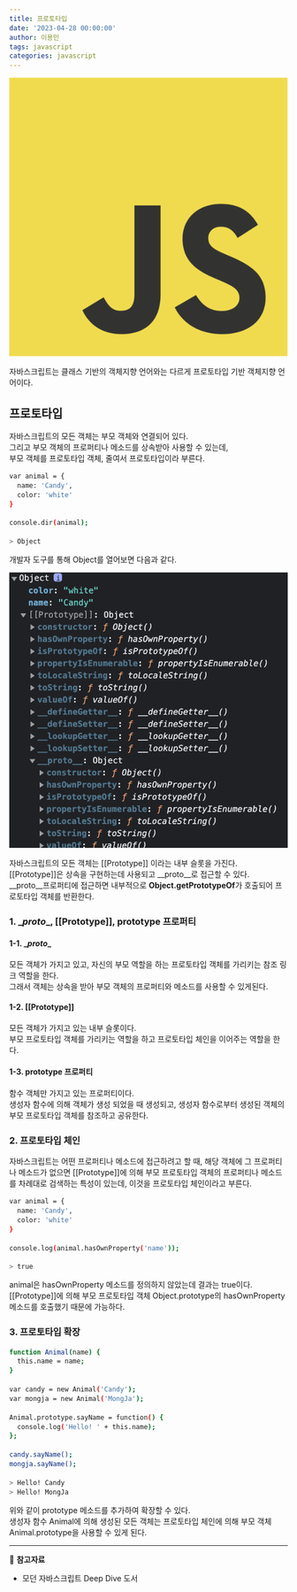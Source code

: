 ```yaml
---
title: 프로토타입
date: '2023-04-28 00:00:00'
author: 이용민
tags: javascript
categories: javascript
---
```


![javascript-logo.png](javascript-logo.png)

자바스크립트는 클래스 기반의 객체지향 언어와는 다르게 프로토타입 기반 객체지향 언어이다.  

## 프로토타입

자바스크립트의 모든 객체는 부모 객체와 연결되어 있다.  
그리고 부모 객체의 프로퍼티나 메소드를 상속받아 사용할 수 있는데,  
부모 객체를 프로토타입 객체, 줄여서 프로토타입이라 부른다.

```bash
var animal = {
  name: 'Candy',
  color: 'white'
}

console.dir(animal);

> Object

```

개발자 도구를 통해 Object를 열어보면 다음과 같다.

![javascript-prototype.png](prototype.png)

자바스크립트의 모든 객체는 [[Prototype]] 이라는 내부 슬롯을 가진다.  
[[Prototype]]은 상속을 구현하는데 사용되고 __proto__로 접근할 수 있다.  
__proto__프로퍼티에 접근하면 내부적으로 **Object.getPrototypeOf**가 호출되어 프로토타입 객체를 반환한다.

### 1. \__proto__, [[Prototype]], prototype 프로퍼티

#### 1-1. \__proto__  

모든 객체가 가지고 있고, 자신의 부모 역할을 하는 프로토타입 객체를 가리키는 참조 링크 역할을 한다.  
그래서 객체는 상속을 받아 부모 객체의 프로퍼티와 메소드를 사용할 수 있게된다.

#### 1-2. [[Prototype]]  

모든 객체가 가지고 있는 내부 슬롯이다.  
부모 프로토타입 객체를 가리키는 역할을 하고 프로토타입 체인을 이어주는 역할을 한다.

#### 1-3. prototype 프로퍼티  

함수 객체만 가지고 있는 프로퍼티이다.  
생성자 함수에 의해 객체가 생성 되었을 때 생성되고, 생성자 함수로부터 생성된 객체의 부모 프로토타입 객체를 참조하고 공유한다.

### 2. 프로토타입 체인

자바스크립트는 어떤 프로퍼티나 메소드에 접근하려고 할 때, 해당 객체에 그 프로퍼티나 메소드가 없으면 [[Prototype]]에 의해 부모 프로토타입 객체의 프로퍼티나 메소드를 차례대로 검색하는 특성이 있는데, 이것을 프로토타입 체인이라고 부른다.

```bash
var animal = {
  name: 'Candy',
  color: 'white'
}

console.log(animal.hasOwnProperty('name'));

> true
```

animal은 hasOwnProperty 메소드를 정의하지 않았는데 결과는 true이다.  
[[Prototype]]에 의해 부모 프로토타입 객체 Object.prototype의 hasOwnProperty 메소드를 호출했기 때문에 가능하다.

### 3. 프로토타입 확장

```bash
function Animal(name) {
  this.name = name;
}

var candy = new Animal('Candy');
var mongja = new Animal('MongJa');

Animal.prototype.sayName = function() {
  console.log('Hello! ' + this.name);
};

candy.sayName();
mongja.sayName();

> Hello! Candy
> Hello! MongJa
```

위와 같이 prototype 메소드를 추가하여 확장할 수 있다.  
생성자 함수 Animal에 의해 생성된 모든 객체는 프로토타입 체인에 의해 부모 객체 Animal.prototype을 사용할 수 있게 된다.

---

📂 **참고자료**

- 모던 자바스크립트 Deep Dive 도서
